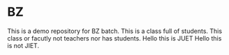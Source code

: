 # BZ
This is a demo repository for BZ batch.
This is a class full of students.
This class or facutly not teachers nor has students.
Hello this is JUET
Hello this is not JIET.

